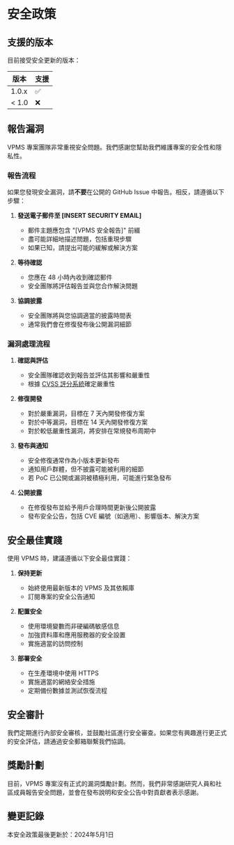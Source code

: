 # 安全政策

## 支援的版本

目前接受安全更新的版本：

| 版本 | 支援          |
| ------- | ------------------ |
| 1.0.x   | :white_check_mark: |
| < 1.0   | :x:                |

## 報告漏洞

VPMS 專案團隊非常重視安全問題。我們感謝您幫助我們維護專案的安全性和隱私性。

### 報告流程

如果您發現安全漏洞，請**不要**在公開的 GitHub Issue 中報告。相反，請遵循以下步驟：

1. **發送電子郵件至 [INSERT SECURITY EMAIL]**
   - 郵件主題應包含 "[VPMS 安全報告]" 前綴
   - 盡可能詳細地描述問題，包括重現步驟
   - 如果已知，請提出可能的緩解或解決方案

2. **等待確認**
   - 您應在 48 小時內收到確認郵件
   - 安全團隊將評估報告並與您合作解決問題

3. **協調披露**
   - 安全團隊將與您協調適當的披露時間表
   - 通常我們會在修復發布後公開漏洞細節

### 漏洞處理流程

1. **確認與評估**
   - 安全團隊確認收到報告並評估其影響和嚴重性
   - 根據 [CVSS 評分系統](https://www.first.org/cvss/)確定嚴重性

2. **修復開發**
   - 對於嚴重漏洞，目標在 7 天內開發修復方案
   - 對於中等漏洞，目標在 14 天內開發修復方案
   - 對於較低嚴重性漏洞，將安排在常規發布周期中

3. **發布與通知**
   - 安全修復通常作為小版本更新發布
   - 通知用戶群體，但不披露可能被利用的細節
   - 若 PoC 已公開或漏洞被積極利用，可能進行緊急發布

4. **公開披露**
   - 在修復發布並給予用戶合理時間更新後公開披露
   - 發布安全公告，包括 CVE 編號（如適用）、影響版本、解決方案

## 安全最佳實踐

使用 VPMS 時，建議遵循以下安全最佳實踐：

1. **保持更新**
   - 始終使用最新版本的 VPMS 及其依賴庫
   - 訂閱專案的安全公告通知

2. **配置安全**
   - 使用環境變數而非硬編碼敏感信息
   - 加強資料庫和應用服務器的安全設置
   - 實施適當的訪問控制

3. **部署安全**
   - 在生產環境中使用 HTTPS
   - 實施適當的網絡安全措施
   - 定期備份數據並測試恢復流程

## 安全審計

我們定期進行內部安全審核，並鼓勵社區進行安全審查。如果您有興趣進行更正式的安全評估，請通過安全郵箱聯繫我們協調。

## 獎勵計劃

目前，VPMS 專案沒有正式的漏洞獎勵計劃。然而，我們非常感謝研究人員和社區成員報告安全問題，並會在發布說明和安全公告中對貢獻者表示感謝。

## 變更記錄

本安全政策最後更新於：2024年5月1日 